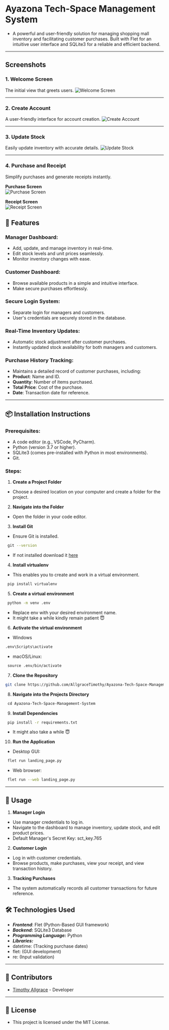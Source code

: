 # Ayazona Tech-Space Management System
 - A powerful and user-friendly solution for managing shopping mall inventory and facilitating customer purchases. Built with Flet for an intuitive user interface and SQLite3 for a reliable and efficient backend.

---
## Screenshots

### 1. Welcome Screen
The initial view that greets users.
![Welcome Screen](https://i.ibb.co/r3PzQVc/welcome.png)

---

### 2. Create Account
A user-friendly interface for account creation.
![Create Account](https://i.ibb.co/Vw7vpHp/create-account.png)

---

### 3. Update Stock
Easily update inventory with accurate details.
![Update Stock](https://i.ibb.co/2K4hcXc/stock.png)

---

### 4. Purchase and Receipt
Simplify purchases and generate receipts instantly.

**Purchase Screen**  
![Purchase Screen](https://i.ibb.co/v3jTtf7/purchase.png)

**Receipt Screen**  
![Receipt Screen](https://i.ibb.co/jLzQFnL/receipt.png)


## 🚀 Features
### Manager Dashboard:
- Add, update, and manage inventory in real-time.
- Edit stock levels and unit prices seamlessly.
- Monitor inventory changes with ease.
### Customer Dashboard:
- Browse available products in a simple and intuitive interface.
- Make secure purchases effortlessly.
### Secure Login System:
- Separate login for managers and customers.
- User's credentials are securely stored in the database.
### Real-Time Inventory Updates:
- Automatic stock adjustment after customer purchases.
- Instantly updated stock availability for both managers and customers.
### Purchase History Tracking:
- Maintains a detailed record of customer purchases, including:
- **Product**: Name and ID.
- **Quantity**: Number of items purchased.
- **Total Price**: Cost of the purchase.
- **Date**: Transaction date for reference.
---

## 📦 Installation Instructions
### Prerequisites:
- A code editor (e.g., VSCode, PyCharm).
- Python (version 3.7 or higher).
- SQLite3 (comes pre-installed with Python in most environments).
- Git.
### Steps:
1. **Create a Project Folder**
- Choose a desired location on your computer and create a folder for the project.
2. **Navigate into the Folder**
- Open the folder in your code editor.
3. **Install Git**
- Ensure Git is installed.
 ```bash
 git --version
 ```
- If not installed download it [here](https://git-scm.com/downloads)
4. **Install virtualenv**
- This enables you to create and work in a virtual environment.
 ```bash
 pip install virtualenv
 ```
5. **Create a virtual environment**
 ```bash
 python -m venv .env
 ```
- Replace env with your desired environment name.
- It might take a while kindly remain patient 😇
6. **Activate the virtual environment**
- Windows
 ```bash
 .env\Scripts\activate
 ```
- macOS/Linux:
 ```bash
 source .env/bin/activate
 ```
7. **Clone the Repository**
 ```bash
 git clone https://github.com/AllgraceTimothy/Ayazona-Tech-Space-Management-System
 ```
8. **Navigate into the Projects Directory**
 ```bash
 cd Ayazona-Tech-Space-Management-System
 ```
9. **Install Dependencies**
 ```bash
 pip install -r requirements.txt
 ```
- It might also take a while 😇
10. **Run the Application**
- Desktop GUI: 
 ```bash
 flet run landing_page.py
 ```
- Web browser: 
 ```bash
 flet run --web landing_page.py
 ```
---

## 📖 Usage
1. **Manager Login**
- Use manager credentials to log in.
- Navigate to the dashboard to manage inventory, update stock, and edit product prices.
- Default Manager's Secret Key: sct_key.765

2. **Customer Login**
- Log in with customer credentials.
- Browse products, make purchases, view your receipt, and view transaction history.

3. **Tracking Purchases**
- The system automatically records all customer transactions for future reference.

## 🛠️ Technologies Used
- ***Frontend***: Flet (Python-Based GUI framework)
- ***Backend:*** SQLite3 Database
- ***Programming Language:*** Python
- ***Libraries:***
- datetime: (Tracking purchase dates)
- flet: (GUI development)
- re: (Input validation)
---

## 👥 Contributors
- [Timothy Allgrace](https://github.com/AllgraceTimothy) - Developer
---

## 📝 License
- This project is licensed under the MIT License.
